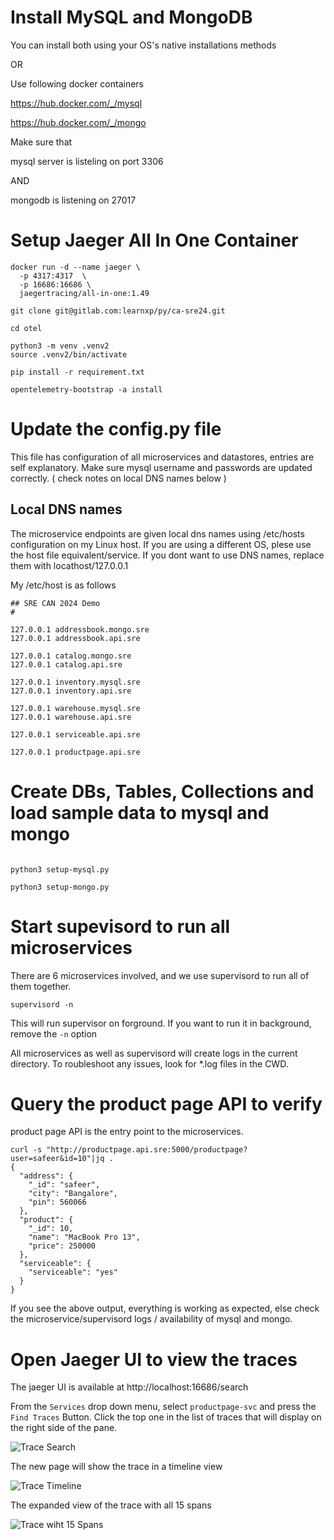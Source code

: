 # Install MySQL and MongoDB

You can install both using your OS's native installations methods

OR

Use following docker containers

https://hub.docker.com/_/mysql

https://hub.docker.com/_/mongo


Make sure that

mysql server is listeling on port 3306

AND

mongodb is listening on 27017

# Setup Jaeger All In One Container
```
docker run -d --name jaeger \
  -p 4317:4317  \
  -p 16686:16686 \
  jaegertracing/all-in-one:1.49
```

```
git clone git@gitlab.com:learnxp/py/ca-sre24.git
```

```
cd otel

python3 -m venv .venv2
source .venv2/bin/activate

pip install -r requirement.txt

opentelemetry-bootstrap -a install
```

# Update the config.py file

This file has configuration of all microservices and datastores, entries are self explanatory.  Make sure mysql username and passwords are updated correctly. ( check notes on local DNS names below )

## Local DNS names

The microservice endpoints are given local dns names using /etc/hosts configuration on my Linux host.  If you are using a different OS, plese use the host file equivalent/service.  If you dont want to use DNS names, replace them with locathost/127.0.0.1

My /etc/host is as follows

```
## SRE CAN 2024 Demo
#

127.0.0.1 addressbook.mongo.sre
127.0.0.1 addressbook.api.sre

127.0.0.1 catalog.mongo.sre
127.0.0.1 catalog.api.sre

127.0.0.1 inventory.mysql.sre
127.0.0.1 inventory.api.sre

127.0.0.1 warehouse.mysql.sre
127.0.0.1 warehouse.api.sre

127.0.0.1 serviceable.api.sre

127.0.0.1 productpage.api.sre

```

# Create DBs, Tables, Collections and load sample data to mysql and mongo

```

python3 setup-mysql.py

python3 setup-mongo.py

```

# Start supevisord to run all microservices

There are 6 microservices involved, and we use supervisord to run all of them together.

```
supervisord -n
```

This will run supervisor on forground. If you want to run it in background, remove the `-n` option

All microservices as well as supervisord will create logs in the current directory.  To roubleshoot any issues, look for *.log files in the CWD.

# Query the product page API to verify

product page API is the entry point to the microservices.  

```
curl -s "http://productpage.api.sre:5000/productpage?user=safeer&id=10"|jq .
{
  "address": {
    "_id": "safeer",
    "city": "Bangalore",
    "pin": 560066
  },
  "product": {
    "_id": 10,
    "name": "MacBook Pro 13",
    "price": 250000
  },
  "serviceable": {
    "serviceable": "yes"
  }
}

```

If you see the above output, everything is working as expected, else check the microservice/supervisord logs / availability of mysql and mongo.

# Open Jaeger UI to view the traces

The jaeger UI is available at http://localhost:16686/search

From the `Services` drop down menu, select `productpage-svc` and press the `Find Traces` Button.  Click the top one in the list of traces that will display on the right side of the pane.

![Trace Search](images/CA_SRE_2024_OTEL_Jaeger-TraceSearchHome.png)

The new page will show the trace in a timeline view

![Trace Timeline](images/CA_SRE_2024_OTEL_Jaeger-WaterFall.png)


The expanded view of the trace with all 15 spans

![Trace wiht 15 Spans](images/CA_SRE_2024_OTEL_Jaeger_Trace_FullPage.png)


